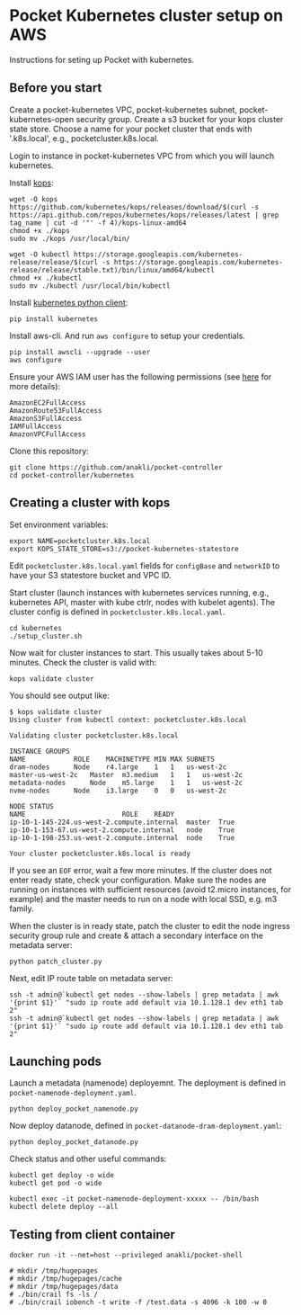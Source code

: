 # Pocket Kubernetes cluster setup on AWS

Instructions for seting up Pocket with kubernetes.

## Before you start

Create a pocket-kubernetes VPC, pocket-kubernetes subnet, pocket-kubernetes-open security group. 
Create a s3 bucket for your kops cluster state store. 
Choose a name for your pocket cluster that ends with '.k8s.local', e.g., pocketcluster.k8s.local.

Login to instance in pocket-kubernetes VPC from which you will launch kubernetes.

Install [kops](https://github.com/kubernetes/kops):

```
wget -O kops https://github.com/kubernetes/kops/releases/download/$(curl -s https://api.github.com/repos/kubernetes/kops/releases/latest | grep tag_name | cut -d '"' -f 4)/kops-linux-amd64
chmod +x ./kops
sudo mv ./kops /usr/local/bin/

wget -O kubectl https://storage.googleapis.com/kubernetes-release/release/$(curl -s https://storage.googleapis.com/kubernetes-release/release/stable.txt)/bin/linux/amd64/kubectl
chmod +x ./kubectl
sudo mv ./kubectl /usr/local/bin/kubectl

```

Install [kubernetes python client](https://github.com/kubernetes-client/python): 

```
pip install kubernetes
```

Install aws-cli. And run `aws configure` to setup your credentials.

```
pip install awscli --upgrade --user
aws configure
```

Ensure your AWS IAM user has the following permissions (see [here](https://github.com/kubernetes/kops/blob/master/docs/aws.md) for more details):

```
AmazonEC2FullAccess
AmazonRoute53FullAccess
AmazonS3FullAccess
IAMFullAccess
AmazonVPCFullAccess
```


Clone this repository:

```
git clone https://github.com/anakli/pocket-controller
cd pocket-controller/kubernetes
```

## Creating a cluster with kops

Set environment variables:

```
export NAME=pocketcluster.k8s.local
export KOPS_STATE_STORE=s3://pocket-kubernetes-statestore

```

Edit `pocketcluster.k8s.local.yaml` fields for `configBase` and `networkID` to have your S3 statestore bucket and VPC ID.

Start cluster (launch instances with kubernetes services running, e.g., kubernetes API, master with kube ctrlr, nodes with kubelet agents). The cluster config is defined in `pocketcluster.k8s.local.yaml`.

```
cd kubernetes
./setup_cluster.sh
```

Now wait for cluster instances to start. This usually takes about 5-10 minutes. Check the cluster is valid with:

```
kops validate cluster
```

You should see output like:
```
$ kops validate cluster
Using cluster from kubectl context: pocketcluster.k8s.local

Validating cluster pocketcluster.k8s.local

INSTANCE GROUPS
NAME			ROLE	MACHINETYPE	MIN	MAX	SUBNETS
dram-nodes		Node	r4.large	1	1	us-west-2c
master-us-west-2c	Master	m3.medium	1	1	us-west-2c
metadata-nodes		Node	m5.large	1	1	us-west-2c
nvme-nodes		Node	i3.large	0	0	us-west-2c

NODE STATUS
NAME						ROLE	READY
ip-10-1-145-224.us-west-2.compute.internal	master	True
ip-10-1-153-67.us-west-2.compute.internal	node	True
ip-10-1-198-253.us-west-2.compute.internal	node	True

Your cluster pocketcluster.k8s.local is ready
```


If you see an `EOF` error, wait a few more minutes. If the cluster does not enter ready state, check your configuration. Make sure the nodes are running on instances with sufficient resources (avoid t2.micro instances, for example) and the master needs to run on a node with local SSD, e.g. m3 family.

When the cluster is in ready state, patch the cluster to edit the node ingress security group rule and create & attach a secondary interface on the metadata server: 

```
python patch_cluster.py
```

Next, edit IP route table on metadata server:

```
ssh -t admin@`kubectl get nodes --show-labels | grep metadata | awk '{print $1}'` "sudo ip route add default via 10.1.128.1 dev eth1 tab 2"
ssh -t admin@`kubectl get nodes --show-labels | grep metadata | awk '{print $1}'` "sudo ip route add default via 10.1.128.1 dev eth1 tab 2"
```


## Launching pods

Launch a metadata (namenode) deployemnt. The deployment is defined in `pocket-namenode-deployment.yaml`.

```
python deploy_pocket_namenode.py
```

Now deploy datanode, defined in `pocket-datanode-dram-deployment.yaml`:

```
python deploy_pocket_datanode.py
```

Check status and other useful commands:

```
kubectl get deploy -o wide
kubectl get pod -o wide

kubectl exec -it pocket-namenode-deployment-xxxxx -- /bin/bash
kubectl delete deploy --all
```

## Testing from client container

```
docker run -it --net=host --privileged anakli/pocket-shell

# mkdir /tmp/hugepages
# mkdir /tmp/hugepages/cache
# mkdir /tmp/hugepages/data
# ./bin/crail fs -ls /
# ./bin/crail iobench -t write -f /test.data -s 4096 -k 100 -w 0
```
